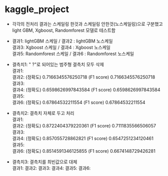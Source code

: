 # kaggle_project

- 각각의 전처리 결과는 스케일링 한것과 스케일링 안한것(노스케일링)으로 구분했고  
light GBM, Xgboost, Randomforest 모델로 테스트함

- 결과1: lightGBM 스케일 / 결과2 : lightGBM 노스케일  
결과3: Xgboost 스케일 / 결과4 : Xgboost 노스케일  
결과5: Randomforest 스케일 / 결과6 : Randomforest 노스케일  


- 결측치1: " ?"로 되어있는 범주형 결측치 모두 삭제  
결과1: <br>
결과2: (정확도) 0.7166345576250718
      (F1 score) 0.7166345576250718 <br>
결과3: <br>
결과4: (정확도) 0.6598626997843584 
      (F1 score) 0.6598626997843584 <br>
결과5: <br>
결과6: (정확도) 0.67864532211554
      (F1 score) 0.67864532211554 <br>

- 결측치2: 결측치 자체로 두고 처리  
결과1: <br>
결과2: (정확도) 0.8722404379220361
      (F1 score) 0.7111835566506057 <br>
결과3: <br>
결과4: (정확도) 0.857055728862821
      (F1 score) 0.6547251234120461 <br>
결과5: <br>
결과6: (정확도) 0.8514591346125855
      (F1 score) 0.6674148729426281 <br>

- 결측치3: 결측치를 최빈값으로 대체  
결과1: 결과2: 결과3: 결과4: 결과5: 결과6:
